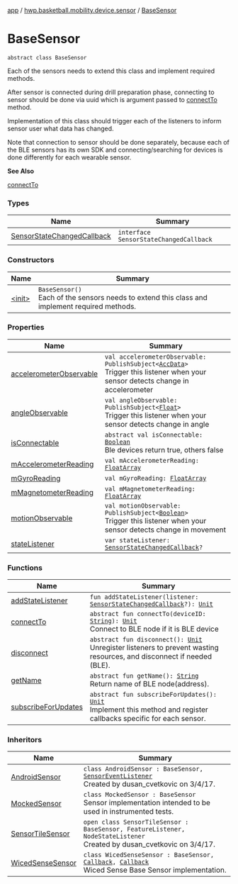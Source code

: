 [app](../../index.md) / [hwp.basketball.mobility.device.sensor](../index.md) / [BaseSensor](.)

# BaseSensor

`abstract class BaseSensor`

Each of the sensors needs to extend this class and implement required methods.

After sensor is connected during drill preparation phase, connecting to sensor should be done
via uuid which is argument passed to [connectTo](connect-to.md) method.

Implementation of this class should trigger each of the listeners to inform sensor user what data has changed.

Note that connection to sensor should be done separately, because each of the BLE sensors
has its own SDK and connecting/searching for devices is done differently for each wearable sensor.

**See Also**

[connectTo](connect-to.md)

### Types

| Name | Summary |
|---|---|
| [SensorStateChangedCallback](-sensor-state-changed-callback/index.md) | `interface SensorStateChangedCallback` |

### Constructors

| Name | Summary |
|---|---|
| [&lt;init&gt;](-init-.md) | `BaseSensor()`<br>Each of the sensors needs to extend this class and implement required methods. |

### Properties

| Name | Summary |
|---|---|
| [accelerometerObservable](accelerometer-observable.md) | `val accelerometerObservable: PublishSubject<`[`AccData`](../-b-m-sensor-manager/-acc-data/index.md)`>`<br>Trigger this listener when your sensor detects change in accelerometer  |
| [angleObservable](angle-observable.md) | `val angleObservable: PublishSubject<`[`Float`](https://kotlinlang.org/api/latest/jvm/stdlib/kotlin/-float/index.html)`>`<br>Trigger this listener when your sensor detects change in angle  |
| [isConnectable](is-connectable.md) | `abstract val isConnectable: `[`Boolean`](https://kotlinlang.org/api/latest/jvm/stdlib/kotlin/-boolean/index.html)<br>Ble devices return true, others false |
| [mAccelerometerReading](m-accelerometer-reading.md) | `val mAccelerometerReading: `[`FloatArray`](https://kotlinlang.org/api/latest/jvm/stdlib/kotlin/-float-array/index.html) |
| [mGyroReading](m-gyro-reading.md) | `val mGyroReading: `[`FloatArray`](https://kotlinlang.org/api/latest/jvm/stdlib/kotlin/-float-array/index.html) |
| [mMagnetometerReading](m-magnetometer-reading.md) | `val mMagnetometerReading: `[`FloatArray`](https://kotlinlang.org/api/latest/jvm/stdlib/kotlin/-float-array/index.html) |
| [motionObservable](motion-observable.md) | `val motionObservable: PublishSubject<`[`Boolean`](https://kotlinlang.org/api/latest/jvm/stdlib/kotlin/-boolean/index.html)`>`<br>Trigger this listener when your sensor detects change in movement  |
| [stateListener](state-listener.md) | `var stateListener: `[`SensorStateChangedCallback`](-sensor-state-changed-callback/index.md)`?` |

### Functions

| Name | Summary |
|---|---|
| [addStateListener](add-state-listener.md) | `fun addStateListener(listener: `[`SensorStateChangedCallback`](-sensor-state-changed-callback/index.md)`?): `[`Unit`](https://kotlinlang.org/api/latest/jvm/stdlib/kotlin/-unit/index.html) |
| [connectTo](connect-to.md) | `abstract fun connectTo(deviceID: `[`String`](https://kotlinlang.org/api/latest/jvm/stdlib/kotlin/-string/index.html)`): `[`Unit`](https://kotlinlang.org/api/latest/jvm/stdlib/kotlin/-unit/index.html)<br>Connect to BLE node if it is BLE device |
| [disconnect](disconnect.md) | `abstract fun disconnect(): `[`Unit`](https://kotlinlang.org/api/latest/jvm/stdlib/kotlin/-unit/index.html)<br>Unregister listeners to prevent wasting resources, and disconnect if needed (BLE). |
| [getName](get-name.md) | `abstract fun getName(): `[`String`](https://kotlinlang.org/api/latest/jvm/stdlib/kotlin/-string/index.html)<br>Return name of BLE node(address). |
| [subscribeForUpdates](subscribe-for-updates.md) | `abstract fun subscribeForUpdates(): `[`Unit`](https://kotlinlang.org/api/latest/jvm/stdlib/kotlin/-unit/index.html)<br>Implement this method and register callbacks specific for each sensor. |

### Inheritors

| Name | Summary |
|---|---|
| [AndroidSensor](../../hwp.basketball.mobility.device.sensor.android/-android-sensor/index.md) | `class AndroidSensor : BaseSensor, `[`SensorEventListener`](https://developer.android.com/reference/android/hardware/SensorEventListener.html)<br>Created by dusan_cvetkovic on 3/4/17. |
| [MockedSensor](../../hwp.basketball.mobility.device.sensor.test/-mocked-sensor/index.md) | `class MockedSensor : BaseSensor`<br>Sensor implementation intended to be used in instrumented tests. |
| [SensorTileSensor](../../hwp.basketball.mobility.device.sensor.sensortile/-sensor-tile-sensor/index.md) | `open class SensorTileSensor : BaseSensor, FeatureListener, NodeStateListener`<br>Created by dusan_cvetkovic on 3/4/17. |
| [WicedSenseSensor](../../hwp.basketball.mobility.device.sensor.wicedsense/-wiced-sense-sensor/index.md) | `class WicedSenseSensor : BaseSensor, `[`Callback`](../../hwp.basketball.mobility.device.sensor.wicedsense.ledevicepicker/-device-picker/-callback/index.md)`, `[`Callback`](https://developer.android.com/reference/android/os/Handler/Callback.html)<br>Wiced Sense Base Sensor implementation. |
